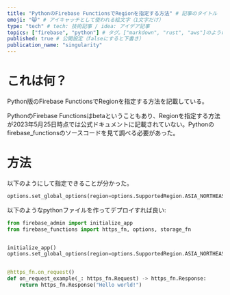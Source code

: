 ```yaml
---
title: "PythonのFirebase FunctionsでRegionを指定する方法" # 記事のタイトル
emoji: "😸" # アイキャッチとして使われる絵文字（1文字だけ）
type: "tech" # tech: 技術記事 / idea: アイデア記事
topics: ["firebase", "python"] # タグ。["markdown", "rust", "aws"]のように指定する
published: true # 公開設定（falseにすると下書き）
publication_name: "singularity"
---
```

# これは何？

Python版のFirebase FunctionsでRegionを指定する方法を記載している。

PythonのFirebase Functionsはbetaということもあり、Regionを指定する方法が2023年5月25日時点では公式ドキュメントに記載されていない。Pythonのfirebase_functionsのソースコードを見て調べる必要があった。

# 方法

以下のようにして指定できることが分かった。
```python
options.set_global_options(region=options.SupportedRegion.ASIA_NORTHEAST1)
```

以下のようなpythonファイルを作ってデプロイすれば良い:
```python
from firebase_admin import initialize_app
from firebase_functions import https_fn, options, storage_fn


initialize_app()
options.set_global_options(region=options.SupportedRegion.ASIA_NORTHEAST1)


@https_fn.on_request()
def on_request_example(_: https_fn.Request) -> https_fn.Response:
    return https_fn.Response("Hello world!")
```
